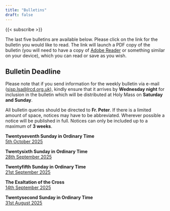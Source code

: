 ```yaml
---
title: "Bulletins"
draft: false
---
```


{{< subscribe >}}

The last five bulletins are available below. Please click on the link for the bulletin you would like to read. The link will launch a PDF copy of the bulletin (you will need to have a copy of [Adobe Reader](https://get.adobe.com/reader/) or something similar on your device), which you can read or save as you wish.

## Bulletin Deadline

Please note that if you send information for the weekly bulletin via e-mail ([sjsp.lsa@lrcd.org.uk](mailto:sjsp.lsa@lrcd.org.uk)), kindly ensure that it arrives by **Wednesday night** for inclusion in the bulletin which will be distributed at Holy Mass on **Saturday and Sunday**.

All bulletin queries should be directed to **Fr. Peter**. If there is a limited amount of space, notices may have to be abbreviated. Wherever possible a notice will be published in full. Notices can only be included up to a maximum of **3 weeks**.

**Twentyseventh Sunday in Ordinary Time**  
[5th October 2025](/bulletins/Bulletin280925.pdf)  

**Twentysixth Sunday in Ordinary Time**  
[28th September 2025](/bulletins/Bulletin280925.pdf)  

**Twentyfifth Sunday in Ordinary Time**  
[21st September 2025](/bulletins/Bulletin210925.pdf)  

**The Exaltation of the Cross**  
[14th September 2025](/bulletins/Bulletin140925.pdf)  

**Twentysecond Sunday in Ordinary Time**  
[31st August 2025](/bulletins/Bulletin310825.pdf)  
